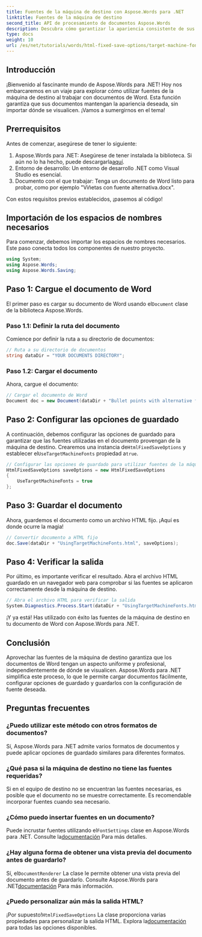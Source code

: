 ```yaml
---
title: Fuentes de la máquina de destino con Aspose.Words para .NET
linktitle: Fuentes de la máquina de destino
second_title: API de procesamiento de documentos Aspose.Words
description: Descubra cómo garantizar la apariencia consistente de sus documentos de Word en diferentes plataformas aprovechando las fuentes de la máquina de destino con Aspose.Words para .NET.
type: docs
weight: 10
url: /es/net/tutorials/words/html-fixed-save-options/target-machine-font/
---
```

## Introducción

¡Bienvenido al fascinante mundo de Aspose.Words para .NET! Hoy nos embarcaremos en un viaje para explorar cómo utilizar fuentes de la máquina de destino al trabajar con documentos de Word. Esta función garantiza que sus documentos mantengan la apariencia deseada, sin importar dónde se visualicen. ¡Vamos a sumergirnos en el tema!

## Prerrequisitos

Antes de comenzar, asegúrese de tener lo siguiente:

1.  Aspose.Words para .NET: Asegúrese de tener instalada la biblioteca. Si aún no lo ha hecho, puede descargarla[aquí](https://releases.aspose.com/words/net/).
2. Entorno de desarrollo: Un entorno de desarrollo .NET como Visual Studio es esencial.
3. Documento con el que trabajar: Tenga un documento de Word listo para probar, como por ejemplo "Viñetas con fuente alternativa.docx".

Con estos requisitos previos establecidos, ¡pasemos al código!

## Importación de los espacios de nombres necesarios

Para comenzar, debemos importar los espacios de nombres necesarios. Este paso conecta todos los componentes de nuestro proyecto.

```csharp
using System;
using Aspose.Words;
using Aspose.Words.Saving;
```

## Paso 1: Cargue el documento de Word

 El primer paso es cargar su documento de Word usando el`Document` clase de la biblioteca Aspose.Words.

### Paso 1.1: Definir la ruta del documento

Comience por definir la ruta a su directorio de documentos:

```csharp
// Ruta a su directorio de documentos
string dataDir = "YOUR DOCUMENTS DIRECTORY";
```

### Paso 1.2: Cargar el documento

Ahora, cargue el documento:

```csharp
// Cargar el documento de Word
Document doc = new Document(dataDir + "Bullet points with alternative font.docx");
```

## Paso 2: Configurar las opciones de guardado

 A continuación, debemos configurar las opciones de guardado para garantizar que las fuentes utilizadas en el documento provengan de la máquina de destino. Crearemos una instancia de`HtmlFixedSaveOptions` y establecer el`UseTargetMachineFonts` propiedad a`true`.

```csharp
// Configurar las opciones de guardado para utilizar fuentes de la máquina de destino
HtmlFixedSaveOptions saveOptions = new HtmlFixedSaveOptions
{
    UseTargetMachineFonts = true
};
```

## Paso 3: Guardar el documento

Ahora, guardemos el documento como un archivo HTML fijo. ¡Aquí es donde ocurre la magia!

```csharp
// Convertir documento a HTML fijo
doc.Save(dataDir + "UsingTargetMachineFonts.html", saveOptions);
```

## Paso 4: Verificar la salida

Por último, es importante verificar el resultado. Abra el archivo HTML guardado en un navegador web para comprobar si las fuentes se aplicaron correctamente desde la máquina de destino.

```csharp
// Abra el archivo HTML para verificar la salida
System.Diagnostics.Process.Start(dataDir + "UsingTargetMachineFonts.html");
```

¡Y ya está! Has utilizado con éxito las fuentes de la máquina de destino en tu documento de Word con Aspose.Words para .NET.

## Conclusión

Aprovechar las fuentes de la máquina de destino garantiza que los documentos de Word tengan un aspecto uniforme y profesional, independientemente de dónde se visualicen. Aspose.Words para .NET simplifica este proceso, lo que le permite cargar documentos fácilmente, configurar opciones de guardado y guardarlos con la configuración de fuente deseada.

## Preguntas frecuentes

### ¿Puedo utilizar este método con otros formatos de documentos?
Sí, Aspose.Words para .NET admite varios formatos de documentos y puede aplicar opciones de guardado similares para diferentes formatos.

### ¿Qué pasa si la máquina de destino no tiene las fuentes requeridas?
Si en el equipo de destino no se encuentran las fuentes necesarias, es posible que el documento no se muestre correctamente. Es recomendable incorporar fuentes cuando sea necesario.

### ¿Cómo puedo insertar fuentes en un documento?
 Puede incrustar fuentes utilizando el`FontSettings` clase en Aspose.Words para .NET. Consulte la[documentación](https://reference.aspose.com/words/net/) Para más detalles.

### ¿Hay alguna forma de obtener una vista previa del documento antes de guardarlo?
 Sí, el`DocumentRenderer` La clase le permite obtener una vista previa del documento antes de guardarlo. Consulte Aspose.Words para .NET[documentación](https://reference.aspose.com/words/net/) Para más información.

### ¿Puedo personalizar aún más la salida HTML?
 ¡Por supuesto!`HtmlFixedSaveOptions` La clase proporciona varias propiedades para personalizar la salida HTML. Explora la[documentación](https://reference.aspose.com/words/net/) para todas las opciones disponibles.